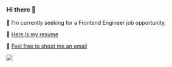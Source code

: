 ### Hi there 👋

🌱 I'm currently seeking for a Frontend Engineer job opportunity.

:pushpin: [Here is my resume](https://github.com/ReformedCola/resume-builder/blob/master/resume/JasonHe_Resume.pdf)

:email: [Feel free to shoot me an email](mailto:zhiyuanfw@gmail.com)

<!-- ![Top Langs](https://github-readme-stats.vercel.app/api/top-langs/?username=ReformedCola&layout=compact) -->

<img src="https://github-readme-stats.vercel.app/api?username=ReformedCola&show_icons=true&text_color=24292e&bg_color=ffffff&hide_title=true&count_private=true&hide=issues,contribs&include_all_commits=true" />
<!--
**ReformedCola/ReformedCola** is a ✨ _special_ ✨ repository because its `README.md` (this file) appears on your GitHub profile.

Here are some ideas to get you started:

- 🔭 I’m currently working on ...
- 🌱 I’m currently learning ...
- 👯 I’m looking to collaborate on ...
- 🤔 I’m looking for help with ...
- 💬 Ask me about ...
- 📫 How to reach me: ...
- 😄 Pronouns: ...
- ⚡ Fun fact: ...
-->
